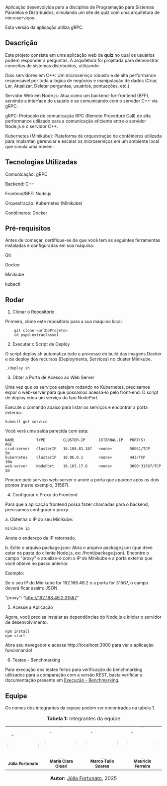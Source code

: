 Aplicação desenvolvida para a disciplina de Programação para Sistemas Paralelos e Distribuídos, simulando um site de quiz com uma arquitetura de microserviços.

Esta versão da aplicação utiliza gRPC. 

## Descrição

Este projeto consiste em uma aplicação web de **quiz** no qual os usuários podem responder a perguntas. A arquitetura foi projetada para demonstrar conceitos de sistemas distribuídos, utilizando:

Dois servidores em C++: Um microserviço robusto e de alta performance responsável por toda a lógica de negócios e manipulação de dados (Criar, Ler, Atualizar, Deletar perguntas, usuários, pontuações, etc.).

Servidor Web em Node.js: Atua como um backend-for-frontend (BFF), servindo a interface do usuário e se comunicando com o servidor C++ via gRPC.

gRPC: Protocolo de comunicação RPC (Remote Procedure Call) de alta performance utilizado para a comunicação eficiente entre o servidor Node.js e o servidor C++.

Kubernetes (Minikube): Plataforma de orquestração de contêineres utilizada para implantar, gerenciar e escalar os microserviços em um ambiente local que simula uma nuvem.

## Tecnologias Utilizadas

Comunicação: gRPC

Backend: C++

Frontend/BFF: Node.js

Orquestração: Kubernetes (Minikube)

Contêineres: Docker

## Pré-requisitos

Antes de começar, certifique-se de que você tem as seguintes ferramentas instaladas e configuradas em sua máquina:

Git

Docker

Minikube

kubectl

## Rodar

1. Clonar o Repositório

Primeiro, clone este repositório para a sua máquina local.

```
    git clone <urlDoProjeto>
    cd pspd-extraclasse1
```

2. Executar o Script de Deploy

O script deploy.sh automatiza todo o processo de build das imagens Docker e de deploy dos recursos (Deployments, Services) no cluster Minikube.


```
./deploy.sh
```

3. Obter a Porta de Acesso ao Web Server

Uma vez que os serviços estejam rodando no Kubernetes, precisamos expor o web-server para que possamos acessá-lo pelo front-end. O script de deploy criou um serviço do tipo NodePort.

Execute o comando abaixo para listar os serviços e encontrar a porta externa:

```
kubectl get service
```
Você verá uma saída parecida com esta:


```
NAME          TYPE        CLUSTER-IP      EXTERNAL-IP   PORT(S)          AGE
crud-server   ClusterIP   10.108.81.187   <none>        50051/TCP        5m
kubernetes    ClusterIP   10.96.0.1       <none>        443/TCP          10m
web-server    NodePort    10.103.17.6     <none>        3000:31567/TCP   5m
```


Procure pelo serviço web-server e anote a porta que aparece após os dois pontos (neste exemplo, 31567).

4. Configurar o Proxy do Frontend

Para que a aplicação frontend possa fazer chamadas para o backend, precisamos configurar o proxy.

a. Obtenha o IP do seu Minikube:
```Bash
minikube ip
```

Anote o endereço de IP retornado.

b. Edite o arquivo package.json:
Abra o arquivo package.json (que deve estar na pasta do cliente Node.js, ex: /front/package.json). Encontre o campo "proxy" e atualize-o com o IP do Minikube e a porta externa que você obteve no passo anterior.

Exemplo:

Se o seu IP do Minikube for 192.168.49.2 e a porta for 31567, o campo deverá ficar assim:
JSON

  "proxy": "http://192.168.49.2:31567"

5. Acesse a Aplicação

Agora, você precisa instalar as dependências do Node.js e iniciar o servidor de desenvolvimento.
```
npm install
npm start
```
Abra seu navegador e acesse http://localhost:3000 para ver a aplicação funcionando!

6. Testes - Benchmarking 

Para execução dos testes feitos para verificação do benchmarking utilizados para a comparação com a versão REST, basta verificar a documentação presente em [Execução - Benchmarking](https://github.com/Oleari19/pspd-extraclasse1/blob/grpc/tst/README_perf_bench.txt).

## Equipe

Os nomes dos integrantes da equipe podem ser encontrados na tabela 1.

<div align="center">
<font size="3"><p style="text-align: center"><b>Tabela 1:</b> Integrantes da equipe</p></font>

<table>
  <tr>
    <td align="center"><a href="http://github.com/julia-fortunato"><img style="border-radius: 50%;" src="http://github.com/julia-fortunato.png" width="100px;" alt=""/><br /><sub><b>Júlia Fortunato</b></sub></a><br/><a href="Link git" title="Rocketseat"></a></td>
    <td align="center"><a href="http://github.com/Oleari19"><img style="border-radius: 50%;" src="http://github.com/Oleari19.png" width="100px;" alt=""/><br><sub><b>Maria Clara Oleari</b></sub></a><br/>
    <td align="center"><a href="https://github.com/MarcoTulioSoares"><img style="border-radius: 50%;" src="http://github.com/MarcoTulioSoares.png" width="100px;" alt=""/><br /><sub><b>Marco Tulio Soares</b></sub></a><br/><a href="Link git" title="Rocketseat"></a></td>
    <td align="center"><a href="https://github.com/mauricio-araujoo"><img style="border-radius: 50%;" src="https://github.com/mauricio-araujoo.png" width="100px;" alt=""/><br/><sub><b>Maurício Ferreira</b></sub></a><br/>

  </tr>
</table>

<font size="3"><p style="text-align: center"><b>Autor:</b> <a href="https://github.com/julia-fortunato">Júlia Fortunato</a>, 2025</p></font>

</div>

